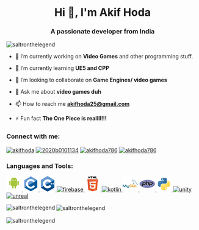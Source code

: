 <h1 align="center">Hi 👋, I'm Akif Hoda</h1>
<h3 align="center">A passionate developer from India</h3>

<p align="left"> <img src="https://komarev.com/ghpvc/?username=saltronthelegend&label=Profile%20views&color=0e75b6&style=flat" alt="saltronthelegend" /> </p>

- 🔭 I’m currently working on **Video Games** and other programming stuff.

- 🌱 I’m currently learning **UE5 and CPP**

- 👯 I’m looking to collaborate on **Game Engines/ video games**

- 💬 Ask me about **video games duh**

- 📫 How to reach me **akifhoda25@gmail.com**

- ⚡ Fun fact **The One Piece is reallll!!!**

<h3 align="left">Connect with me:</h3>
<p align="left">
<a href="https://linkedin.com/in/akifhoda" target="blank"><img align="center" src="https://raw.githubusercontent.com/rahuldkjain/github-profile-readme-generator/master/src/images/icons/Social/linked-in-alt.svg" alt="akifhoda" height="30" width="40" /></a>
<a href="https://www.hackerrank.com/2020b0101134" target="blank"><img align="center" src="https://raw.githubusercontent.com/rahuldkjain/github-profile-readme-generator/master/src/images/icons/Social/hackerrank.svg" alt="2020b0101134" height="30" width="40" /></a>
<a href="https://www.leetcode.com/akifhoda786" target="blank"><img align="center" src="https://raw.githubusercontent.com/rahuldkjain/github-profile-readme-generator/master/src/images/icons/Social/leet-code.svg" alt="akifhoda786" height="30" width="40" /></a>
<a href="https://auth.geeksforgeeks.org/user/akifhoda786" target="blank"><img align="center" src="https://raw.githubusercontent.com/rahuldkjain/github-profile-readme-generator/master/src/images/icons/Social/geeks-for-geeks.svg" alt="akifhoda786" height="30" width="40" /></a>
</p>

<h3 align="left">Languages and Tools:</h3>
<p align="left"> <a href="https://developer.android.com" target="_blank" rel="noreferrer"> <img src="https://raw.githubusercontent.com/devicons/devicon/master/icons/android/android-original-wordmark.svg" alt="android" width="40" height="40"/> </a> <a href="https://www.cprogramming.com/" target="_blank" rel="noreferrer"> <img src="https://raw.githubusercontent.com/devicons/devicon/master/icons/c/c-original.svg" alt="c" width="40" height="40"/> </a> <a href="https://www.w3schools.com/cpp/" target="_blank" rel="noreferrer"> <img src="https://raw.githubusercontent.com/devicons/devicon/master/icons/cplusplus/cplusplus-original.svg" alt="cplusplus" width="40" height="40"/> </a> <a href="https://firebase.google.com/" target="_blank" rel="noreferrer"> <img src="https://www.vectorlogo.zone/logos/firebase/firebase-icon.svg" alt="firebase" width="40" height="40"/> </a> <a href="https://www.w3.org/html/" target="_blank" rel="noreferrer"> <img src="https://raw.githubusercontent.com/devicons/devicon/master/icons/html5/html5-original-wordmark.svg" alt="html5" width="40" height="40"/> </a> <a href="https://kotlinlang.org" target="_blank" rel="noreferrer"> <img src="https://www.vectorlogo.zone/logos/kotlinlang/kotlinlang-icon.svg" alt="kotlin" width="40" height="40"/> </a> <a href="https://www.mysql.com/" target="_blank" rel="noreferrer"> <img src="https://raw.githubusercontent.com/devicons/devicon/master/icons/mysql/mysql-original-wordmark.svg" alt="mysql" width="40" height="40"/> </a> <a href="https://www.php.net" target="_blank" rel="noreferrer"> <img src="https://raw.githubusercontent.com/devicons/devicon/master/icons/php/php-original.svg" alt="php" width="40" height="40"/> </a> <a href="https://www.python.org" target="_blank" rel="noreferrer"> <img src="https://raw.githubusercontent.com/devicons/devicon/master/icons/python/python-original.svg" alt="python" width="40" height="40"/> </a> <a href="https://unity.com/" target="_blank" rel="noreferrer"> <img src="https://www.vectorlogo.zone/logos/unity3d/unity3d-icon.svg" alt="unity" width="40" height="40"/> </a> <a href="https://unrealengine.com/" target="_blank" rel="noreferrer"> <img src="https://raw.githubusercontent.com/kenangundogan/fontisto/036b7eca71aab1bef8e6a0518f7329f13ed62f6b/icons/svg/brand/unreal-engine.svg" alt="unreal" width="40" height="40"/> </a> </p>

<p><img align="left" src="https://github-readme-stats.vercel.app/api/top-langs?username=saltronthelegend&theme=dark&show_icons=true&locale=en&layout=compact" alt="saltronthelegend" /></p>

<p>&nbsp;<img align="center" src="https://github-readme-stats.vercel.app/api?username=saltronthelegend&theme=dark&show_icons=true&locale=en" alt="saltronthelegend" /></p>

<p><img align="center" src="https://github-readme-streak-stats.herokuapp.com/?user=saltronthelegend&theme=dark" alt="saltronthelegend" /></p>
